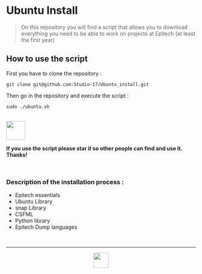 # Ubuntu Install


>On this repository you will find a script that allows you to download everything you need to be able to work on projects at Epitech (at least the first year)

## How to use the script

First you have to clone the repository :

```git clone git@github.com:Studio-17/Ubuntu_install.git```

Then go in the repository and execute the script :

```sudo ./ubuntu.sh```

<br>

<img src="./star.png" height="50">

**If you use the script please star it so other people can find and use it. Thanks!**

<br>

### Description of the installation process :

- Epitech essentials
- Ubuntu Library
- snap Library
- CSFML
- Python library
- Epitech Dump languages

<br>

---

<div align="center">

<a href="https://github.com/Studio-17" target="_blank"><img src="./voc17.gif" width="40"></a>

</div>
